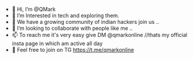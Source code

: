 - 👋 Hi, I’m @QMark 
- 👀 I’m Interested in tech and exploring them.
- 🌱 We have a growing community of indian hackers join us ..
- 💞️ I’m looking to collaborate with people like me ..
- 📫 To reach me it's very easy give DM @qmarkonline  //thats my official insta page in which am active all day
- 💬 Feel free to join on TG https://t.me/qmarkonline

<!---
QMRonline/QMRonline is a ✨ special ✨ repository because its `README.md` (this file) appears on your GitHub profile.
You can click the Preview link to take a look at your changes.
--->
